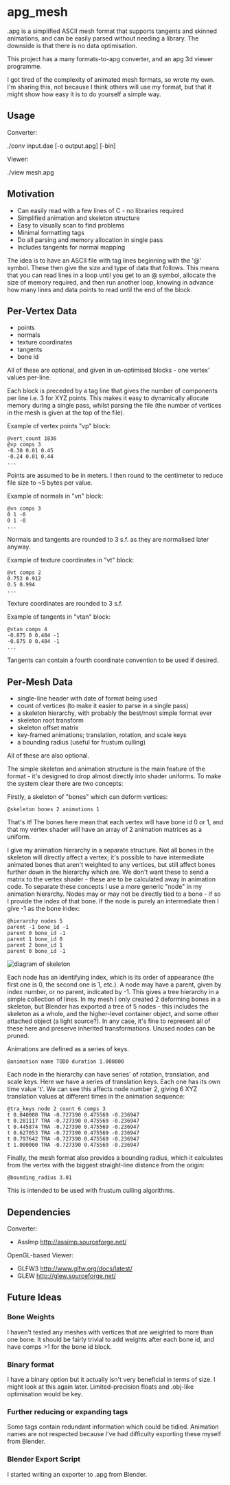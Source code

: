 # apg_mesh #

.apg is a simplified ASCII mesh format that supports tangents and skinned
animations, and can be easily parsed without needing a library. The downside is
that there is no data optimisation.

This project has a many formats-to-apg converter, and an apg 3d viewer programme.

I got tired of the complexity of animated mesh formats, so wrote my own. I'm
sharing this, not because I think others will use my format, but that it might
show how easy it is to do yourself a simple way.

## Usage ##

Converter:

  ./conv input.dae [-o output.apg] [-bin]

Viewer:

  ./view mesh.apg

## Motivation ##

* Can easily read with a few lines of C - no libraries required
* Simplified animation and skeleton structure
* Easy to visually scan to find problems
* Minimal formatting tags
* Do all parsing and memory allocation in single pass
* Includes tangents for normal mapping

The idea is to have an ASCII file with tag lines beginning with the '@' symbol.
These then give the size and type of data that follows. This means that you can
read lines in a loop until you get to an @ symbol, allocate the size of memory
required, and then run another loop, knowing in advance how many lines and data
points to read until the end of the block.

## Per-Vertex Data ##

* points
* normals
* texture coordinates
* tangents
* bone id

All of these are optional, and given in un-optimised blocks - one vertex'
values per-line.

Each block is preceded by a tag line that gives the number of components per
line i.e. 3 for XYZ points. This makes it easy to dynamically allocate memory
during a single pass, whilst parsing the file (the number of vertices in the
mesh is given at the top of the file).

Example of vertex points "vp" block:

    @vert_count 1836
    @vp comps 3
    -0.30 0.01 0.45
    -0.24 0.01 0.44
    ...

Points are assumed to be in meters. I then round to the centimeter to reduce
file size to ~5 bytes per value.

Example of normals in "vn" block:

    @vn comps 3
    0 1 -0
    0 1 -0
    ...
Normals and tangents are rounded to 3 s.f. as they are normalised later anyway.

Example of texture coordinates in "vt" block:

    @vt comps 2
    0.752 0.912
    0.5 0.994
    ...

Texture coordinates are rounded to 3 s.f.

Example of tangents in "vtan" block:

    @vtan comps 4
    -0.875 0 0.484 -1
    -0.875 0 0.484 -1
    ...

Tangents can contain a fourth coordinate convention to be used if desired.

## Per-Mesh Data ##

* single-line header with date of format being used
* count of vertices (to make it easier to parse in a single pass)
* a skeleton hierarchy, with probably the best/most simple format ever
* skeleton root transform
* skeleton offset matrix
* key-framed animations; translation, rotation, and scale keys
* a bounding radius (useful for frustum culling)

All of these are also optional.

The simple skeleton and animation structure is the main feature of the format -
it's designed to drop almost directly into shader uniforms. To make the system
clear there are two concepts:

Firstly, a skeleton of "bones" which can deform vertices:

    @skeleton bones 2 animations 1

That's it! The bones here mean that each vertex will have bone id 0 or 1, and
that my vertex shader will have an array of 2 animation matrices as a uniform. 

I give my animation hierarchy in a separate structure. Not all bones in the
skeleton will directly affect a vertex; it's possible to have intermediate
animated bones that aren't weighted to any vertices, but still affect bones further
down in the hierarchy which are. We don't
want these to send a matrix to the vertex shader - these are to be calculated
away in animation code. To separate these concepts I use a more generic "node"
in my animation hierarchy. Nodes may or may not be directly tied to a bone - if
so I provide the index of that bone. If the node is purely an intermediate then
I give -1 as the bone index:

    @hierarchy nodes 5
    parent -1 bone_id -1
    parent 0 bone_id -1
    parent 1 bone_id 0
    parent 2 bone_id 1
    parent 0 bone_id -1

![diagram of skeleton](diagram.png)

Each node has an identifying index, which is its order of appearance (the first
one is 0, the second one is 1, etc.). A node may have a parent, given by index
number, or no parent, indicated by -1. This gives a tree hierarchy in a simple
collection of lines. In my mesh I only
created 2 deforming bones in a skeleton, but Blender has exported a tree of 5
nodes - this includes the skeleton as a whole, and the higher-level container
object, and some other attached object (a light source?). In any case, it's
fine to represent all of these here and preserve inherited transformations.
Unused nodes can be pruned.

Animations are defined as a series of keys.

    @animation name TODO duration 1.000000

Each node in the hierarchy can have series' of rotation, translation, and
scale keys. Here we have a series of translation keys. Each one has its own
time value 't'. We can see this affects node number 2, giving 6 XYZ translation
values at different times in the animation sequence:

    @tra_keys node 2 count 6 comps 3
    t 0.040000 TRA -0.727390 0.475569 -0.236947
    t 0.281117 TRA -0.727390 0.475569 -0.236947
    t 0.445874 TRA -0.727390 0.475569 -0.236947
    t 0.627053 TRA -0.727390 0.475569 -0.236947
    t 0.797642 TRA -0.727390 0.475569 -0.236947
    t 1.000000 TRA -0.727390 0.475569 -0.236947

Finally, the mesh format also provides a bounding radius, which it calculates
from the vertex with the biggest straight-line distance from the origin:

    @bounding_radius 3.01

This is intended to be used with frustum culling algorithms.

## Dependencies ##

Converter:

* AssImp http://assimp.sourceforge.net/

OpenGL-based Viewer:

* GLFW3 http://www.glfw.org/docs/latest/
* GLEW http://glew.sourceforge.net/

## Future Ideas ##

### Bone Weights ###

I haven't tested any meshes with vertices that are weighted to more than one
bone. It should be fairly trivial to add weights after each bone id, and have
comps >1 for the bone id block.

### Binary format ###

I have a binary option but it actually isn't very beneficial in terms of size.
I might look at this again later. Limited-precision floats and .obj-like
optimisation would be key.

### Further reducing or expanding tags ###

Some tags contain redundant information which could be tidied. Animation names
are not respected because I've had difficulty exporting these myself from
Blender.

### Blender Export Script ###

I started writing an exporter to .apg from Blender.
